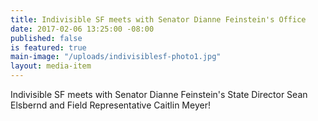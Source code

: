 ```yaml
---
title: Indivisible SF meets with Senator Dianne Feinstein's Office
date: 2017-02-06 13:25:00 -08:00
published: false
is featured: true
main-image: "/uploads/indivisiblesf-photo1.jpg"
layout: media-item
---
```


Indivisible SF meets with Senator Dianne Feinstein's State Director Sean Elsbernd and Field Representative Caitlin Meyer!
